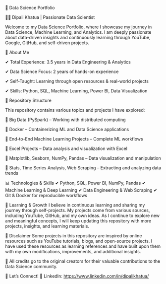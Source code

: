 🚀 Data Science Portfolio

👩‍💻 Dipali Khatua | Passionate Data Scientist

Welcome to my Data Science Portfolio, where I showcase my journey in Data Science, Machine Learning, and Analytics. I am deeply passionate about data-driven insights and continuously learning through YouTube, Google, GitHub, and self-driven projects.

📌 About Me

✔ Total Experience: 3.5 years in Data Engineering & Analytics

✔ Data Science Focus: 2 years of hands-on experience

✔ Self-Taught: Learning through open resources & real-world projects

✔ Skills: Python, SQL, Machine Learning, Power BI, Data Visualization


📂 Repository Structure

This repository contains various topics and projects I have explored:

🔹 Big Data (PySpark) – Working with distributed computing

🔹 Docker – Containerizing ML and Data Science applications

🔹 End-to-End Machine Learning Projects – Complete ML workflows

🔹 Excel Projects – Data analysis and visualization with Excel

🔹 Matplotlib, Seaborn, NumPy, Pandas – Data visualization and manipulation

🔹 Stats, Time Series Analysis, Web Scraping – Extracting and analyzing data trends

📊 Technologies & Skills
✔ Python, SQL, Power BI, NumPy, Pandas
✔ Machine Learning & Deep Learning
✔ Data Engineering & Web Scraping
✔ Git & Docker for reproducible workflows


🌱 Learning & Growth
I believe in continuous learning and sharing my journey through self-projects. My projects come from various sources, including YouTube, GitHub, and my own ideas. As I continue to explore new and meaningful concepts, I will keep updating this repository with more projects, insights, and learning materials.


📌 Disclaimer
Some projects in this repository are inspired by online resources such as YouTube tutorials, blogs, and open-source projects. I have used these resources as learning references and have built upon them with my own modifications, improvements, and additional insights.

🚀 All credits go to the original creators for their valuable contributions to the Data Science community.


📌 Let’s Connect!
📍 LinkedIn: https://www.linkedin.com/in/dipalikhatua/
